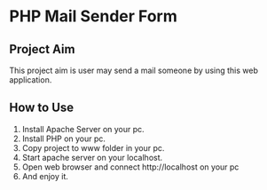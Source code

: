 <h1>PHP Mail Sender Form</h1>

<h2>Project Aim</h2>

<p>This project aim is user may send a mail someone by using this web application.</p>

<h2>How to Use</h2>

<ol>
  <li>Install Apache Server on your pc.</li>
  <li>Install PHP on your pc.</li>
  <li>Copy project to www folder in your pc.</li>
  <li>Start apache server on your localhost.</li>
  <li>Open web browser and connect http://localhost on your pc</li>
  <li>And enjoy it. </li>
</ol>
  
  
